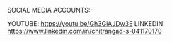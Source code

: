 SOCIAL MEDIA ACCOUNTS:-

YOUTUBE: https://youtu.be/Gh3GiAJDw3E
LINKEDIN: https://www.linkedin.com/in/chitrangad-s-041170170
